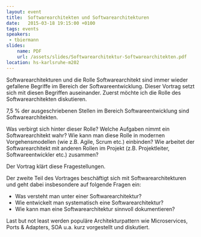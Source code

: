 ```yaml
---
layout: event
title:  Softwarearchitekten und Softwarearchitekturen
date:   2015-03-18 19:15:00 +0100
tags: events
speakers: 
 - tbiermann
slides:
    name: PDF
    url: /assets/slides/Softwarearchitektur-Softwarearchitekten.pdf
location: hs-karlsruhe-m202
---
```


Softwarearchitekturen und die Rolle Softwarearchitekt sind immer wieder gefallene Begriffe im Bereich der Softwareentwicklung. Dieser Vortrag setzt sich mit diesen Begriffen auseinander. Zuerst möchte ich die Rolle des Softwarearchitekten diskutieren.

7,5 % der ausgeschriebenen Stellen im Bereich Softwareentwicklung sind Softwarearchitekten.

Was verbirgt sich hinter dieser Rolle? Welche Aufgaben nimmt ein Softwarearchitekt wahr? Wie kann man diese Rolle in modernen Vorgehensmodellen (wie z.B. Agile, Scrum etc.) einbinden? Wie arbeitet der Softwarearchitekt mit anderen Rollen im Projekt (z.B. Projektleiter, Softwareentwickler etc.) zusammen?

Der Vortrag klärt diese Fragestellungen.

Der zweite Teil des Vortrages beschäftigt sich mit Softwarearchitekturen und geht dabei insbesondere auf folgende Fragen ein:

- Was versteht man unter einer Softwarearchitektur?
- Wie entwickelt man systematisch eine Softwarearchitektur?
- Wie kann man eine Softwarearchitektur sinnvoll dokumentieren?

Last but not least werden populäre Architekturpattern wie Microservices, Ports & Adapters, SOA u.a. kurz vorgestellt und diskutiert.
